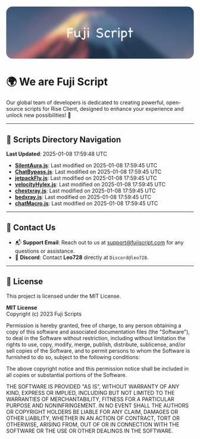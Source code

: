 ![Banner](.github/b.webp)

# 🌍 **We are Fuji Script**

Our global team of developers is dedicated to creating powerful, open-source scripts for Rise Client, designed to enhance your experience and unlock new possibilities! 🌟

---
<!-- SCRIPTS_NAVIGATION_START -->
## 📂 **Scripts Directory Navigation**

**Last Updated**: 2025-01-08 17:59:48 UTC

- **[SilentAura.js](scripts/SilentAura.js)**: Last modified on 2025-01-08 17:59:45 UTC
- **[ChatBypass.js](scripts/ChatBypass.js)**: Last modified on 2025-01-08 17:59:45 UTC
- **[jetpackFly.js](scripts/jetpackFly.js)**: Last modified on 2025-01-08 17:59:45 UTC
- **[velocityHylex.js](scripts/velocityHylex.js)**: Last modified on 2025-01-08 17:59:45 UTC
- **[chestxray.js](scripts/chestxray.js)**: Last modified on 2025-01-08 17:59:45 UTC
- **[bedxray.js](scripts/bedxray.js)**: Last modified on 2025-01-08 17:59:45 UTC
- **[chatMacro.js](scripts/chatMacro.js)**: Last modified on 2025-01-08 17:59:45 UTC

<!-- SCRIPTS_NAVIGATION_END -->

---

## 💬 **Contact Us**  
- 📬 **Support Email**: Reach out to us at [support@fujiscript.com](mailto:support@fujiscript.com) for any questions or assistance.  
- 💬 **Discord**: Contact **Leo728** directly at `Discord@leo728`.

---

## 📜 **License**

This project is licensed under the MIT License.  

**MIT License**  
Copyright (c) 2023 Fuji Scripts  

Permission is hereby granted, free of charge, to any person obtaining a copy of this software and associated documentation files (the "Software"), to deal in the Software without restriction, including without limitation the rights to use, copy, modify, merge, publish, distribute, sublicense, and/or sell copies of the Software, and to permit persons to whom the Software is furnished to do so, subject to the following conditions:  

The above copyright notice and this permission notice shall be included in all copies or substantial portions of the Software.  

THE SOFTWARE IS PROVIDED "AS IS", WITHOUT WARRANTY OF ANY KIND, EXPRESS OR IMPLIED, INCLUDING BUT NOT LIMITED TO THE WARRANTIES OF MERCHANTABILITY, FITNESS FOR A PARTICULAR PURPOSE AND NONINFRINGEMENT. IN NO EVENT SHALL THE AUTHORS OR COPYRIGHT HOLDERS BE LIABLE FOR ANY CLAIM, DAMAGES OR OTHER LIABILITY, WHETHER IN AN ACTION OF CONTRACT, TORT OR OTHERWISE, ARISING FROM, OUT OF OR IN CONNECTION WITH THE SOFTWARE OR THE USE OR OTHER DEALINGS IN THE SOFTWARE.  
